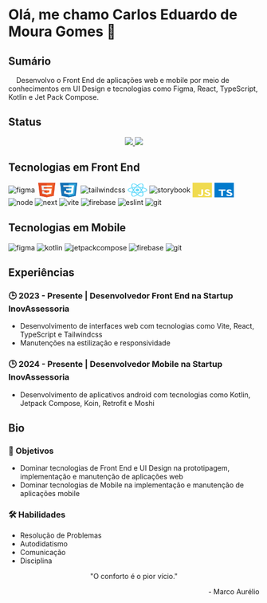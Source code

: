 # Olá, me chamo Carlos Eduardo de Moura Gomes 👋
## Sumário
<p>&nbsp;&nbsp;&nbsp;&nbsp;Desenvolvo o Front End de aplicações web e mobile por meio de conhecimentos em UI Design e tecnologias como Figma, React, TypeScript, Kotlin e Jet Pack Compose.</p>

## Status
<div align="center">
  <a href="https://github.com/cemgthedev">
    <img height="160em" src="https://github-readme-stats.vercel.app/api?username=cemgthedev&show_icons=true&show_border=true&theme=midnight-purple&include_all_commits=true"/>
    <img height="160em" src="https://github-readme-stats.vercel.app/api/top-langs/?username=cemgthedev&layout=compact&langs_count=7&theme=midnight-purple&show_border=true"/>
  </a>
</div>

## Tecnologias em Front End
<div style="display: inline_block">
  <img align="center" title="Figma" alt="figma" height="30" width="40" src="https://cdn.jsdelivr.net/gh/devicons/devicon/icons/figma/figma-original.svg" />       
  <img align="center" title="HTML" alt="html" height="30" width="40" src="https://raw.githubusercontent.com/devicons/devicon/master/icons/html5/html5-original.svg">
  <img align="center" title="CSS" alt="css" height="30" width="40" src="https://raw.githubusercontent.com/devicons/devicon/master/icons/css3/css3-original.svg">
  <img align="center" title="Tailwindcss" alt="tailwindcss" height="30" width="40" src="https://cdn.jsdelivr.net/gh/devicons/devicon@latest/icons/tailwindcss/tailwindcss-original.svg" /> 
  <img align="center" title="React" alt="react" height="30" width="40" src="https://raw.githubusercontent.com/devicons/devicon/master/icons/react/react-original.svg">
  <img align="center" title="Storybook" alt="storybook" height="30" width="40" src="https://cdn.jsdelivr.net/gh/devicons/devicon/icons/storybook/storybook-original.svg" />        
  <img align="center" title="JavaScript" alt="javascript" height="30" width="40" src="https://raw.githubusercontent.com/devicons/devicon/master/icons/javascript/javascript-plain.svg">
  <img align="center" title="TypeScript" alt="typescript" height="30" width="40" src="https://raw.githubusercontent.com/devicons/devicon/master/icons/typescript/typescript-plain.svg">
  <img align="center" title="Node" alt="node" height="30" width="40" src="https://cdn.jsdelivr.net/gh/devicons/devicon/icons/nodejs/nodejs-original.svg" />
  <img align="center" title="Next" alt="next" height="30" width="40" src="https://cdn.jsdelivr.net/gh/devicons/devicon/icons/nextjs/nextjs-original.svg" />      
  <img align="center" title="Vite" alt="vite" height="30" width="40" src="https://cdn.jsdelivr.net/gh/devicons/devicon@latest/icons/vitejs/vitejs-original.svg" />
  <img align="center" title="Firebase" alt="firebase" height="30" width="40" src="https://cdn.jsdelivr.net/gh/devicons/devicon@latest/icons/firebase/firebase-original.svg" />
  <img align="center" title="ESLint" alt="eslint" height="30" width="40" src="https://cdn.jsdelivr.net/gh/devicons/devicon/icons/eslint/eslint-original.svg" />        
  <img align="center" title="Git" alt="git" height="30" width="40" src="https://cdn.jsdelivr.net/gh/devicons/devicon/icons/git/git-original.svg" />
</div>

## Tecnologias em Mobile
<div style="display: inline_block">
  <img align="center" title="Figma" alt="figma" height="30" width="40" src="https://cdn.jsdelivr.net/gh/devicons/devicon/icons/figma/figma-original.svg" />       
  <img align="center" title="Kotlin" alt="kotlin" height="30" width="40" src="https://cdn.jsdelivr.net/gh/devicons/devicon@latest/icons/kotlin/kotlin-original.svg" />
  <img align="center" title="Jet Pack Compose" alt="jetpackcompose" height="30" width="40" src="https://cdn.jsdelivr.net/gh/devicons/devicon@latest/icons/jetpackcompose/jetpackcompose-original.svg" />
  <img align="center" title="Firebase" alt="firebase" height="30" width="40" src="https://cdn.jsdelivr.net/gh/devicons/devicon@latest/icons/firebase/firebase-original.svg" />      
  <img align="center" title="Git" alt="git" height="30" width="40" src="https://cdn.jsdelivr.net/gh/devicons/devicon/icons/git/git-original.svg" />
</div>

## Experiências
<div style="display: inline_block">
  <h3>🕒 2023 - Presente | Desenvolvedor Front End na Startup InovAssessoria</h3>
  <ul>
    <li>Desenvolvimento de interfaces web com tecnologias como Vite, React, TypeScript e Tailwindcss</li>
    <li>Manutenções na estilização e responsividade</li>
  </ul>
  <h3>🕒 2024 - Presente | Desenvolvedor Mobile na Startup InovAssessoria</h3>
  <ul>
    <li>Desenvolvimento de aplicativos android com tecnologias como Kotlin, Jetpack Compose, Koin, Retrofit e Moshi</li>
  </ul>
</div>
  
## Bio
<div style="display: inline_block">
  <h3>🎯 Objetivos</h3>
  <ul>
    <li>Dominar tecnologias de Front End e UI Design na prototipagem, implementação e manutenção de aplicações web</li>
    <li>Dominar tecnologias de Mobile na implementação e manutenção de aplicações mobile</li>
  </ul>
  <h3>🛠️ Habilidades</h3>
  <ul>
    <li>Resolução de Problemas</li>
    <li>Autodidatismo</li>
    <li>Comunicação</li>
    <li>Disciplina</li>
  </ul>
</div>

<div>
  <p align="center">"O conforto é o pior vício."</p>
  <p align="end">- Marco Aurélio</p>
</div>
